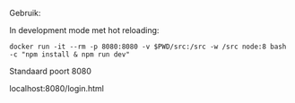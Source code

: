 Gebruik:

In development mode met hot reloading:

`docker run -it --rm -p 8080:8080 -v $PWD/src:/src -w /src node:8 bash -c "npm install & npm run dev"`



Standaard poort 8080

localhost:8080/login.html